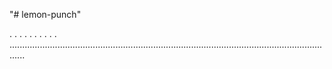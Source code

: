 "# lemon-punch"

.
.
.
.
.
.
.
.
.
.
..................................................................................................................................